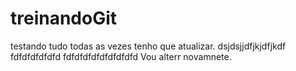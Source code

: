 ﻿# treinandoGit
testando tudo todas as vezes tenho que atualizar.
dsjdsjjdfjkjdfjkdf
fdfdfdfdfdfd
fdfdfdfdfdfdfdfdfd
Vou alterr novamnete.
